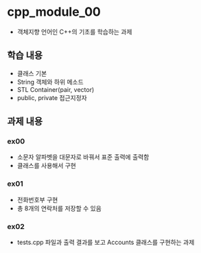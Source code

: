 # cpp_module_00
- 객체지향 언어인 C++의 기초를 학습하는 과제

## 학습 내용
- 클래스 기본
- String 객체와 하위 메소드
- STL Container(pair, vector)
- public, private 접근지정자

## 과제 내용

### ex00
- 소문자 알파벳을 대문자로 바꿔서 표준 출력에 출력함
- 클래스를 사용해서 구현

### ex01
- 전화번호부 구현
- 총 8개의 연락처를 저장할 수 있음

### ex02
- tests.cpp 파일과 출력 결과를 보고 Accounts 클래스를 구현하는 과제
